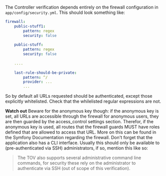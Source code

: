 The Controller verification depends entirely on the firewall configuration in ```app/config/security.yml```. 
This should look something like:

```yml
firewall:
    public-stuff1:
        pattern: regex
        security: false
 
    public-stuff:
        pattern: regex
        security: false
 
    ....
 
    last-rule-should-be-private:
        pattern: ^/
        provider: ...
        ...
```
So by default all URLs requested should be authenticated, except those explicitly whitelisted. 
Check that the whilelisted regular expressions are not.

**Watch out**
Beware for the anonymous key though: if the anonymous key is set, all URLs are accessible 
through the firewall for anonymous users, they are then guarded by the access_control settings section.
Therefor, if the anonymous key is used, all routes that the firewall guards MUST have roles defined 
that are allowed to access that URL. More on this can be found in the Symfony Documentation regarding the firewall.
Don't forget that the application also has a CLI interface. Usually this should only be available to 
(pre-authenticated via SSH) administrators, if so, mention this like so:

> The TOV also supports several administrative command line commands, for security these rely on the administrator to authenticate via SSH (out of scope of this verification).